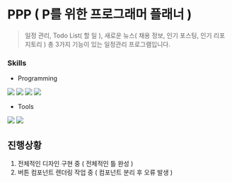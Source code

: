 # PPP ( P를 위한 프로그래머 플래너 )

> 일정 관리, Todo List( 할 일 ), 새로운 뉴스( 채용 정보, 인기 포스팅, 인기 리포지토리 ) 총 3가지 기능이 있는 일정관리 프로그램입니다.

### Skills
* Programming

<img src="https://img.shields.io/badge/HTML5-E34F26?style=flat-square&logo=html5&logoColor=white"/> <img src="https://img.shields.io/badge/CSS3-1572B6?style=flat-square&logo=css3&logoColor=white"/> <img src="https://img.shields.io/badge/JavaScript-F7DF1E?style=flat-square&logo=javascript&logoColor=black"/> <img src="https://img.shields.io/badge/React-61DAFB?style=flat-square&logo=React&logoColor=black"/>

* Tools

<img src="https://img.shields.io/badge/Visual Studio Code-007ACC?style=flat-square&logo=Visual Studio Code&logoColor=white"/> <img src="https://img.shields.io/badge/GitHub-181717?style=flat-square&logo=GitHub&logoColor=white"/>

## 진행상황
1. 전체적인 디자인 구현 중 ( 전체적인 틀 완성 )
2. 버튼 컴포넌트 렌더링 작업 중 ( 컴포넌트 분리 후 오류 발생 )
